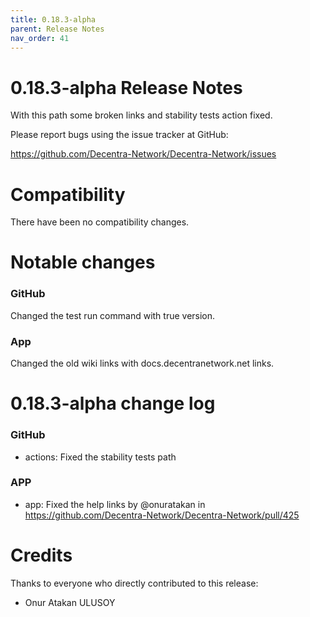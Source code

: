 ```yaml
---
title: 0.18.3-alpha
parent: Release Notes
nav_order: 41
---
```


# 0.18.3-alpha Release Notes

With this path some broken links and stability tests action fixed.

Please report bugs using the issue tracker at GitHub:

<https://github.com/Decentra-Network/Decentra-Network/issues>

# Compatibility

There have been no compatibility changes.

# Notable changes

### GitHub

Changed the test run command with true version.

### App

Changed the old wiki links with docs.decentranetwork.net links.

# 0.18.3-alpha change log

### GitHub

- actions: Fixed the stability tests path

### APP

- app: Fixed the help links by @onuratakan in https://github.com/Decentra-Network/Decentra-Network/pull/425

# Credits

Thanks to everyone who directly contributed to this release:

- Onur Atakan ULUSOY

